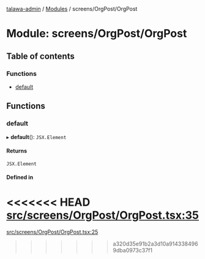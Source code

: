 [talawa-admin](../README.md) / [Modules](../modules.md) / screens/OrgPost/OrgPost

# Module: screens/OrgPost/OrgPost

## Table of contents

### Functions

- [default](screens_OrgPost_OrgPost.md#default)

## Functions

### default

▸ **default**(): `JSX.Element`

#### Returns

`JSX.Element`

#### Defined in

<<<<<<< HEAD
[src/screens/OrgPost/OrgPost.tsx:35](https://github.com/PalisadoesFoundation/talawa-admin/blob/12d9229/src/screens/OrgPost/OrgPost.tsx#L35)
=======
[src/screens/OrgPost/OrgPost.tsx:25](https://github.com/PalisadoesFoundation/talawa-admin/blob/b619a0d/src/screens/OrgPost/OrgPost.tsx#L25)
>>>>>>> a320d35e91b2a3d10a9143384969dba0973c37f1
